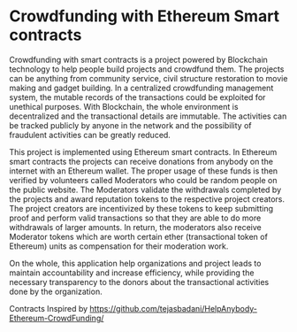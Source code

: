 # Crowdfunding with Ethereum Smart contracts

  Crowdfunding with smart contracts is a project powered by Blockchain technology to help people build projects and crowdfund them. The projects can be anything from community service, civil structure restoration to movie making and gadget building. In a centralized crowdfunding management system, the mutable records of the transactions could be exploited for unethical purposes. With Blockchain, the whole environment is decentralized and the transactional details are immutable. The activities can be tracked publicly by anyone in the network and the possibility of fraudulent activities can be greatly reduced.

  This project is implemented using Ethereum smart contracts. In Ethereum smart contracts the projects can receive donations from anybody on the internet with an Ethereum wallet. The proper usage of these funds is then verified by volunteers called Moderators who could be random people on the public website. The Moderators validate the withdrawals completed by the projects and award reputation tokens to the respective project creators. The project creators are incentivized by these tokens to keep submitting proof and perform valid transactions so that they are able to do more withdrawals of larger amounts. In return, the moderators also receive Moderator tokens which are worth certain ether (transactional token of Ethereum) units as compensation for their moderation work.

  On the whole, this application help organizations and project leads to maintain accountability and increase efficiency, while providing the necessary transparency to the donors about the transactional activities done by the organization.

Contracts Inspired by https://github.com/tejasbadani/HelpAnybody-Ethereum-CrowdFunding/
